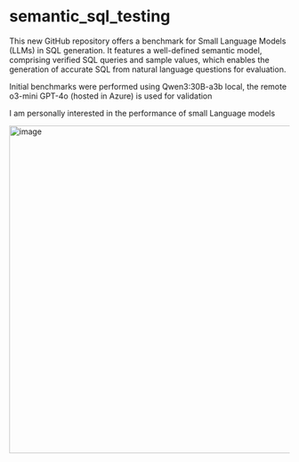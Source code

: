 # semantic_sql_testing

This new GitHub repository offers a benchmark for Small Language Models (LLMs) in SQL generation. It features a well-defined semantic model, comprising verified SQL queries and sample values, which enables the generation of accurate SQL from natural language questions for evaluation.

Initial benchmarks were performed using Qwen3:30B-a3b local, the remote o3-mini GPT-4o (hosted in Azure) is used for validation

I am personally interested in the performance of small Language models 


<img width="987" height="590" alt="image" src="https://github.com/user-attachments/assets/d1f9653f-1048-43c1-aa90-0b285bff2f32" />







